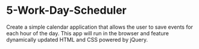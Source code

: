 # 5-Work-Day-Scheduler
Create a simple calendar application that allows the user to save events for each hour of the day. This app will run in the browser and feature dynamically updated HTML and CSS powered by jQuery.
